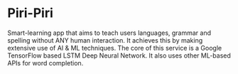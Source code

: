 # Piri-Piri
Smart-learning app that aims to teach users languages, grammar and spelling without ANY human interaction. It achieves this by making extensive use of AI & ML techniques. The core of this service is a Google TensorFlow based LSTM Deep Neural Network. It also uses other ML-based APIs for word completion.
